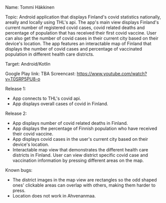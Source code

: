 Name: Tommi Häkkinen

Topic: Android application that displays Finland's covid statistics nationally, areally and locally using THL's api.
       The app's main view displays Finland's current number of registered covid cases, covid related deaths and percentage 
       of population that has received their first covid vaccine. User can also get the number of covid cases in their current
       city based on their device's location.
       The app features an interactable map of Finland that displays the number of covid cases and percentage of vaccinated 
       population in different health care districts.
       

Target: Android/Kotlin

Google Play link: TBA
Screencast: https://www.youtube.com/watch?v=T0SRP5PU8-o

Release 1:
- App connects to THL's covid api.
- App displays overall cases of covid in Finland.

Release 2:
- App displays number of covid related deaths in Finland.
- App displays the percentage of Finnish population who have received their covid vaccine.
- App displays covid cases in the user's current city based on their device's location.
- Interactable map view that demonstrates the different health care districts in Finland.
  User can view district specific covid case and vaccination information by pressing different areas on the map.

Known bugs:
- The district images in the map view are rectangles so the odd shaped ones' clickable areas can overlap with others, making them harder to press.
- Location does not work in Ahvenanmaa.